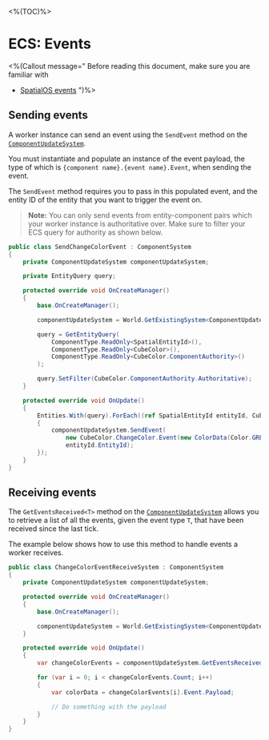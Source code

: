 <%(TOC)%>

# ECS: Events

<%(Callout message="
Before reading this document, make sure you are familiar with

  * [SpatialOS events](https://docs.improbable.io/reference/latest/shared/design/object-interaction#events)
")%>

## Sending events

A worker instance can send an event using the `SendEvent` method on the [`ComponentUpdateSystem`]({{urlRoot}}/api/core/component-update-system).

You must instantiate and populate an instance of the event payload, the type of which is `{component name}.{event name}.Event`, when sending the event.

The `SendEvent` method requires you to pass in this populated event, and the entity ID of the entity that you want to trigger the event on.

> **Note:** You can only send events from entity-component pairs which your worker instance is authoritative over. Make sure to filter your ECS query for authority as shown below.

```csharp
public class SendChangeColorEvent : ComponentSystem
{
    private ComponentUpdateSystem componentUpdateSystem;

    private EntityQuery query;

    protected override void OnCreateManager()
    {
        base.OnCreateManager();

        componentUpdateSystem = World.GetExistingSystem<ComponentUpdateSystem>();

        query = GetEntityQuery(
            ComponentType.ReadOnly<SpatialEntityId>(),
            ComponentType.ReadOnly<CubeColor>(),
            ComponentType.ReadOnly<CubeColor.ComponentAuthority>()
        );

        query.SetFilter(CubeColor.ComponentAuthority.Authoritative);
    }

    protected override void OnUpdate()
    {
        Entities.With(query).ForEach((ref SpatialEntityId entityId, CubeColor cubeColor) =>
        {
            componentUpdateSystem.SendEvent(
                new CubeColor.ChangeColor.Event(new ColorData(Color.GREEN)),
                entityId.EntityId);
        });
    }
}
```

## Receiving events

The `GetEventsReceived<T>` method on the [`ComponentUpdateSystem`]({{urlRoot}}/api/core/component-update-system) allows you to retrieve a list of all the events, given the event type `T`, that have been received since the last tick.

The example below shows how to use this method to handle events a worker receives.

```csharp
public class ChangeColorEventReceiveSystem : ComponentSystem
{
    private ComponentUpdateSystem componentUpdateSystem;

    protected override void OnCreateManager()
    {
        base.OnCreateManager();

        componentUpdateSystem = World.GetExistingSystem<ComponentUpdateSystem>();
    }

    protected override void OnUpdate()
    {
        var changeColorEvents = componentUpdateSystem.GetEventsReceived<CubeColor.ChangeColor.Event>();

        for (var i = 0; i < changeColorEvents.Count; i++)
        {
            var colorData = changeColorEvents[i].Event.Payload;

            // Do something with the payload
        }
    }
}
```
